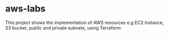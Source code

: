 # aws-labs
This project shows the implementation of AWS resources e.g EC2 instance, S3 bucket, public and private subnets, using Terraform
